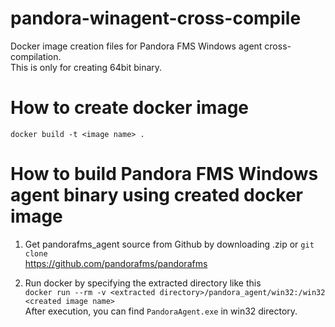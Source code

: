 # pandora-winagent-cross-compile
Docker image creation files for Pandora FMS Windows agent cross-compilation.  
This is only for creating 64bit binary.

# How to create docker image  
`docker build -t <image name> .`

# How to build Pandora FMS Windows agent binary using created docker image
1. Get pandorafms_agent source from Github by downloading .zip or `git clone`  
<https://github.com/pandorafms/pandorafms>

2. Run docker by specifying the extracted directory like this  
`docker run --rm -v <extracted directory>/pandora_agent/win32:/win32 <created image name>`  
After execution, you can find `PandoraAgent.exe` in win32 directory.
